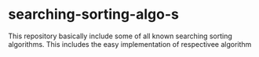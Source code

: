 # searching-sorting-algo-s

This repository basically include some of all known searching sorting algorithms.
This includes the easy implementation of respectivee algorithm
